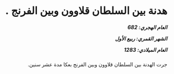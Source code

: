 <h1 dir="rtl">هدنة بين السلطان قلاوون وبين الفرنج .</h1>

<h5 dir="rtl">العام الهجري:  682

الشهر القمري: ربيع الأول

العام الميلادي: 1283</h5>

<p dir="rtl">جرت الهدنة بين السلطان قلاوون وبين الفرنج بعكا مدة عشر سنين.</p></br>
